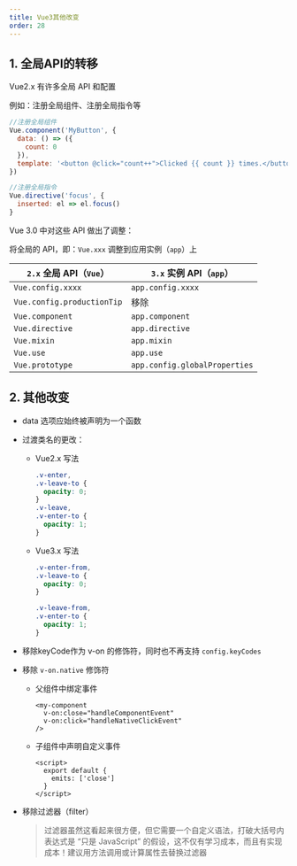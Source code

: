 ```yaml
---
title: Vue3其他改变
order: 28
---
```


## 1. 全局API的转移

Vue2.x 有许多全局 API 和配置

例如：注册全局组件、注册全局指令等
```js
//注册全局组件
Vue.component('MyButton', {
  data: () => ({
    count: 0
  }),
  template: '<button @click="count++">Clicked {{ count }} times.</button>'
})

//注册全局指令
Vue.directive('focus', {
  inserted: el => el.focus()
}
```

Vue 3.0 中对这些 API 做出了调整：

将全局的 API，即：`Vue.xxx` 调整到应用实例（`app`）上

| `2.x` 全局 API（`Vue`） | `3.x` 实例 API（`app`）                        |
| ------------------------- | ------------------------------------------- |
| `Vue.config.xxxx`           | `app.config.xxxx`                             |
| `Vue.config.productionTip`  | 移除 |
| `Vue.component`             | `app.component`                               |
| `Vue.directive`             | `app.directive`                               |
| `Vue.mixin`                 | `app.mixin`                                   |
| `Vue.use`                   | `app.use`                                     |
| `Vue.prototype`             | `app.config.globalProperties`                 |

## 2. 其他改变

- data 选项应始终被声明为一个函数
- 过渡类名的更改：
  - Vue2.x 写法
    ```css
    .v-enter,
    .v-leave-to {
      opacity: 0;
    }
    .v-leave,
    .v-enter-to {
      opacity: 1;
    }
    ```
  - Vue3.x 写法
    ```css
    .v-enter-from,
    .v-leave-to {
      opacity: 0;
    }
    
    .v-leave-from,
    .v-enter-to {
      opacity: 1;
    }
    ```
- 移除keyCode作为 v-on 的修饰符，同时也不再支持 `config.keyCodes`
- 移除 `v-on.native` 修饰符
  - 父组件中绑定事件
    ```vue
    <my-component
      v-on:close="handleComponentEvent"
      v-on:click="handleNativeClickEvent"
    />
    ```
  - 子组件中声明自定义事件
    ```vue
    <script>
      export default {
        emits: ['close']
      }
    </script>
    ```
- 移除过滤器（filter）
  
  > 过滤器虽然这看起来很方便，但它需要一个自定义语法，打破大括号内表达式是 “只是 JavaScript” 的假设，这不仅有学习成本，而且有实现成本！建议用方法调用或计算属性去替换过滤器
  
  
